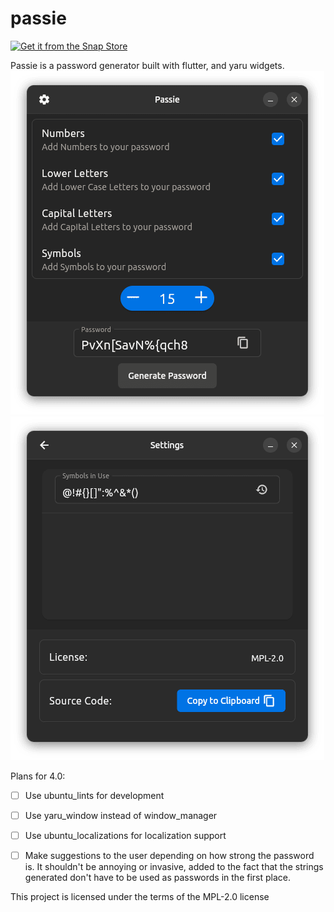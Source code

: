 # passie

<a href="https://snapcraft.io/passie">
  <img alt="Get it from the Snap Store" src="https://snapcraft.io/static/images/badges/en/snap-store-black.svg" />
</a>

Passie is a password generator built with flutter, and yaru widgets.
![main page](screenshots/Screenshot_of_passie_snapcraft.webp)
![settings page](screenshots/Screenshot_of_passie_snapcraft_settings.webp)





Plans for 4.0:
 - [ ] Use ubuntu_lints for development 
 - [ ] Use yaru_window instead of window_manager
 - [ ] Use ubuntu_localizations for localization support
 - [ ] Make suggestions to the user depending on how strong the password is. It shouldn't be annoying or invasive, added to the fact that the strings generated don't have to be used as passwords in the first place.




This project is licensed under the terms of the MPL-2.0 license